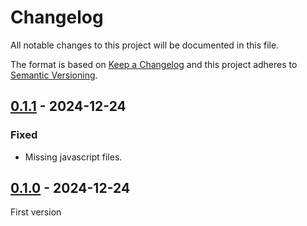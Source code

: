 <!-- deno-fmt-ignore-file -->

# Changelog
All notable changes to this project will be documented in this file.

The format is based on [Keep a Changelog](http://keepachangelog.com/) and this
project adheres to [Semantic Versioning](http://semver.org/).

## [0.1.1] - 2024-12-24
### Fixed
- Missing javascript files.

## [0.1.0] - 2024-12-24
First version

[0.1.1]: https://github.com/lumeland/theme-ebook/compare/v0.1.0...v0.1.1
[0.1.0]: https://github.com/lumeland/theme-ebook/releases/tag/v0.1.0
